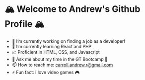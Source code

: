 #  🏔 Welcome to Andrew's Github Profile  🏔


- 🔭 I’m currently working on finding a job as a developer!  
- 🌱 I’m currently learning React and PHP
- 💹 Proficient in HTML, CSS, and Javascript  
- 💬 Ask me about my time in the GT Bootcamp 🥾
- 📫 How to reach me: carroll.andrew.r@gmail.com  
- ⚡ Fun fact: I love video games 🎮  
